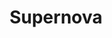---
title: Supernova
intro: Supernova allows you to create animations, navigations, localizations, get production code.
link: http://www.supernova.io
category:
- Design-to-code
image: "supernova.svg"
---